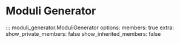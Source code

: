 # Moduli Generator

::: moduli_generator.ModuliGenerator
options:
members: true
extra:
show_private_members: false
show_inherited_members: false